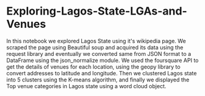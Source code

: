 # Exploring-Lagos-State-LGAs-and-Venues
In this notebook we explored Lagos State using it's wikipedia page. We scraped the page using Beautiful soup and acquired its data using the request library and eventually we converted same from JSON format to a DataFrame using the json_normalize module. We used the foursquare API to get the details of venues for each location, using the geopy library to convert addresses to latitude and longitude.  Then we clustered Lagos state into 5 clusters using the K-means algorithm, and finally we displayed the Top venue categories in Lagos state using a word cloud object. 
